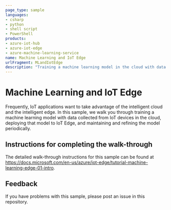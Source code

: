 ```yaml
---
page_type: sample
languages:
- csharp
- python
- shell script
- PowerShell
products:
- azure-iot-hub
- azure-iot-edge
- azure-machine-learning-service
name: Machine Learning and IoT Edge
urlFragment: MLandIotEdge
description: "Training a machine learning model in the cloud with data collected from IoT devices, and deploy the model to IoT Edge."
---
```

# Machine Learning and IoT Edge

Frequently, IoT applications want to take advantage of the intelligent cloud and the intelligent edge. In this sample, we walk you through training a machine learning model with data collected from IoT devices in the cloud, deploying that model to IoT Edge, and maintaining and refining the model periodically.

## Instructions for completing the walk-through

The detailed walk-through instructions for this sample can be found at <https://docs.microsoft.com/en-us/azure/iot-edge/tutorial-machine-learning-edge-01-intro>.

## Feedback

If you have problems with this sample, please post an issue in this repository.
